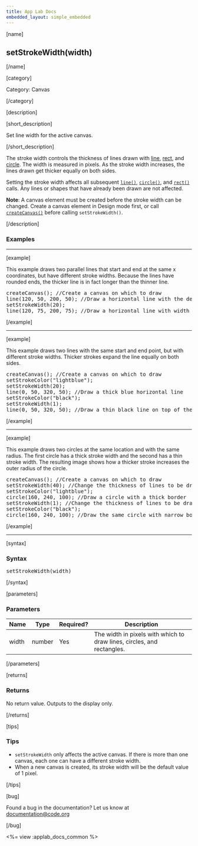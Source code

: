 ```yaml
---
title: App Lab Docs
embedded_layout: simple_embedded
---
```


[name]

## setStrokeWidth(width)

[/name]


[category]

Category: Canvas

[/category]

[description]

[short_description]

Set line width for the active canvas.

[/short_description]

The stroke width controls the thickness of lines drawn with [line](/applab/docs/line), [rect](/applab/docs/rect), and [circle](/applab/docs/circle). The width is measured in pixels. As the stroke width increases, the lines drawn get thicker equally on both sides.

Setting the stroke width affects all subsequent [`line()`](/applab/docs/line), [`circle()`](/applab/docs/circle), and [`rect()`](/applab/docs/rect) calls. Any lines or shapes that have already been drawn are not affected.

**Note**: A canvas element must be created before the stroke width can be changed. Create a canvas element in Design mode first, or call [`createCanvas()`](/applab/docs/createCanvas) before calling `setStrokeWidth()`.

[/description]

### Examples
____________________________________________________

[example]

This example draws two parallel lines that start and end at the same x coordinates, but have different stroke widths. Because the lines have rounded ends, the thicker line is in fact longer than the thinner line.

<pre>
createCanvas(); //Create a canvas on which to draw
line(120, 50, 200, 50); //Draw a horizontal line with the default stroke width
setStrokeWidth(20);
line(120, 75, 200, 75); //Draw a horizontal line with width 20
</pre>

[/example]

____________________________________________________

[example]

This example draws two lines with the same start and end point, but with different stroke widths. Thicker strokes expand the line equally on both sides.

<pre>
createCanvas(); //Create a canvas on which to draw
setStrokeColor("lightblue");
setStrokeWidth(20);
line(0, 50, 320, 50); //Draw a thick blue horizontal line
setStrokeColor("black");
setStrokeWidth(1);
line(0, 50, 320, 50); //Draw a thin black line on top of the blue line
</pre>

[/example]

____________________________________________________

[example]

This example draws two circles at the same location and with the same radius. The first circle has a thick stroke width and the second has a thin stroke width. The resulting image shows how a thicker stroke increases the outer radius of the circle.

<pre>
createCanvas(); //Create a canvas on which to draw
setStrokeWidth(40); //Change the thickness of lines to be drawn
setStrokeColor("lightblue");
circle(160, 240, 100); //Draw a circle with a thick border
setStrokeWidth(1); //Change the thickness of lines to be drawn
setStrokeColor("black");
circle(160, 240, 100); //Draw the same circle with narrow border
</pre>

[/example]

____________________________________________________

[syntax]

### Syntax
<pre>
setStrokeWidth(width)
</pre>

[/syntax]

[parameters]

### Parameters

| Name  | Type | Required? | Description |
|-----------------|------|-----------|-------------|
| width | number | Yes | The width in pixels with which to draw lines, circles, and rectangles.  |

[/parameters]

[returns]

### Returns
No return value. Outputs to the display only.

[/returns]

[tips]

### Tips
- `setStrokeWidth` only affects the active canvas. If there is more than one canvas, each one can have a different stroke width.
- When a new canvas is created, its stroke width will be the default value of 1 pixel.

[/tips]

[bug]

Found a bug in the documentation? Let us know at documentation@code.org

[/bug]

<%= view :applab_docs_common %>
